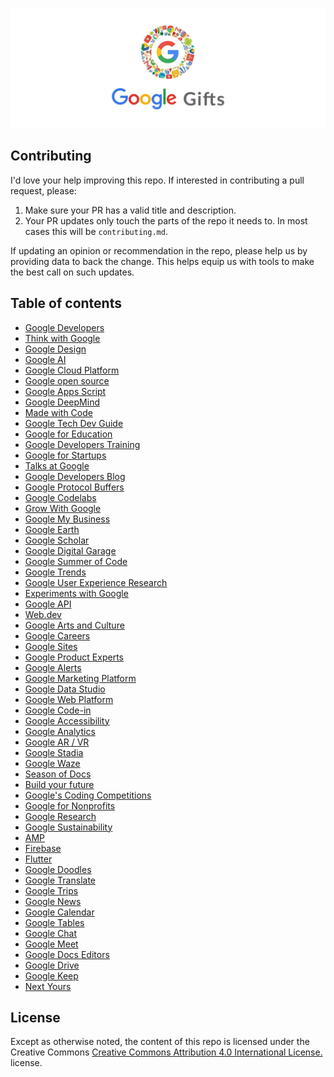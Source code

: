 <p align="center">
  <a href="https://praveenpal4232.github.io/Google-Gifts/">
    <img src='img/Google-Gifts-Banner.webp' alt="Google-Gifts"/>
  </a>
</p>

## Contributing

I'd love your help improving this repo. If interested in contributing a pull request, please:

1. Make sure your PR has a valid title and description. 
2. Your PR updates only touch the parts of the repo it needs to. In most cases this will be `contributing.md`.

If updating an opinion or recommendation in the repo, please help us by providing data to back the change. This helps equip us with tools to make the best call on such updates.

## Table of contents

- [Google Developers](https://developers.google.com/)
- [Think with Google](https://www.thinkwithgoogle.com/)
- [Google Design](https://design.google/)
- [Google AI](https://ai.google/)
- [Google Cloud Platform](https://cloud.google.com/)
- [Google open source](https://opensource.google.com/)
- [Google Apps Script](https://www.google.com/script/start/)
- [Google DeepMind](https://deepmind.com/)
- [Made with Code](https://www.madewithcode.com/)
- [Google Tech Dev Guide](https://techdevguide.withgoogle.com/)
- [Google for Education](https://edu.google.com/)
- [Google Developers Training](https://developers.google.com/training/)
- [Google for Startups](https://startup.google.com/)
- [Talks at Google](https://talksat.withgoogle.com/)
- [Google Developers Blog](https://developers.googleblog.com/)
- [Google Protocol Buffers](https://developers.google.com/protocol-buffers/)
- [Google Codelabs](https://codelabs.developers.google.com/)
- [Grow With Google](https://grow.google/)
- [Google My Business](https://www.google.com/business/)
- [Google Earth](https://www.google.com/earth/)
- [Google Scholar](https://scholar.google.co.in/)
- [Google Digital Garage](https://learndigital.withgoogle.com/)
- [Google Summer of Code](https://summerofcode.withgoogle.com/)
- [Google Trends](https://trends.google.com/trends/)
- [Google User Experience Research](https://userresearch.google.com/)
- [Experiments with Google](https://experiments.withgoogle.com/)
- [Google API](https://developers.google.com/apis-explorer/)
- [Web.dev](https://web.dev/)
- [Google Arts and Culture](https://artsandculture.google.com/)
- [Google Careers](https://careers.google.com/)
- [Google Sites](https://sites.google.com/)
- [Google Product Experts](https://productexperts.withgoogle.com/)
- [Google Alerts](https://www.google.co.in/alerts/)
- [Google Marketing Platform](https://marketingplatform.google.com/)
- [Google Data Studio](https://datastudio.google.com/)
- [Google Web Platform](https://webplatform.github.io/)
- [Google Code-in](https://codein.withgoogle.com/)
- [Google Accessibility](https://www.google.com/accessibility/)
- [Google Analytics](https://analytics.google.com/analytics/web/)
- [Google AR / VR](https://arvr.google.com/)
- [Google Stadia](https://stadia.dev/)
- [Google Waze](https://developers.google.com/waze/)
- [Season of Docs](https://developers.google.com/season-of-docs/)
- [Build your future](https://buildyourfuture.withgoogle.com/)
- [Google's Coding Competitions](https://codingcompetitions.withgoogle.com/)
- [Google for Nonprofits](https://www.google.com/nonprofits/)
- [Google Research](https://research.google/)
- [Google Sustainability](https://sustainability.google/)
- [AMP](https://amp.dev/)
- [Firebase](https://firebase.google.com/)
- [Flutter](https://flutter.dev/)
- [Google Doodles](https://www.google.com/doodles)
- [Google Translate](https://translate.google.com/)
- [Google Trips](https://www.google.com/travel/)
- [Google News](https://news.google.com/)
- [Google Calendar](https://www.google.com/calendar/)
- [Google Tables](https://tables.area120.google.com/)
- [Google Chat](https://mail.google.com/chat/)
- [Google Meet](https://meet.google.com/)
- [Google Docs Editors](https://www.google.com/docs/about/)
- [Google Drive](https://drive.google.com/)
- [Google Keep](https://www.google.com/keep/)
- [Next Yours](#)

## License

Except as otherwise noted, the content of this repo is licensed under the  Creative Commons [Creative Commons Attribution 4.0 International License.
](http://creativecommons.org/licenses/by/4.0/) license.
